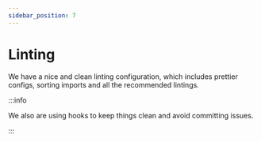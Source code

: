 ```yaml
---
sidebar_position: 7
---
```


# Linting 

We have a nice and clean linting configuration, which includes prettier configs, sorting imports and all the recommended lintings.



:::info

We also are using hooks to keep things clean and avoid committing issues.

:::
